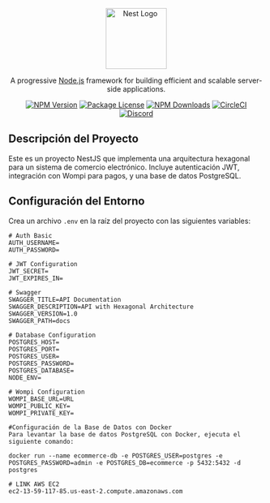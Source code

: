 <p align="center">
  <a href="http://nestjs.com/" target="blank"><img src="https://nestjs.com/img/logo-small.svg" width="120" alt="Nest Logo" /></a>
</p>

[circleci-image]: https://img.shields.io/circleci/build/github/nestjs/nest/master?token=abc123def456
[circleci-url]: https://circleci.com/gh/nestjs/nest

<p align="center">A progressive <a href="http://nodejs.org" target="_blank">Node.js</a> framework for building efficient and scalable server-side applications.</p>
<p align="center">
  <a href="https://www.npmjs.com/~nestjscore" target="_blank"><img src="https://img.shields.io/npm/v/@nestjs/core.svg" alt="NPM Version" /></a>
  <a href="https://www.npmjs.com/~nestjscore" target="_blank"><img src="https://img.shields.io/npm/l/@nestjs/core.svg" alt="Package License" /></a>
  <a href="https://www.npmjs.com/~nestjscore" target="_blank"><img src="https://img.shields.io/npm/dm/@nestjs/common.svg" alt="NPM Downloads" /></a>
  <a href="https://circleci.com/gh/nestjs/nest" target="_blank"><img src="https://img.shields.io/circleci/build/github/nestjs/nest/master" alt="CircleCI" /></a>
  <a href="https://discord.gg/G7Qnnhy" target="_blank"><img src="https://img.shields.io/badge/discord-online-brightgreen.svg" alt="Discord"/></a>
</p>

## Descripción del Proyecto

Este es un proyecto NestJS que implementa una arquitectura hexagonal para un sistema de comercio electrónico. Incluye autenticación JWT, integración con Wompi para pagos, y una base de datos PostgreSQL.

## Configuración del Entorno

Crea un archivo `.env` en la raíz del proyecto con las siguientes variables:

```env
# Auth Basic
AUTH_USERNAME=
AUTH_PASSWORD=

# JWT Configuration
JWT_SECRET=
JWT_EXPIRES_IN=

# Swagger
SWAGGER_TITLE=API Documentation
SWAGGER_DESCRIPTION=API with Hexagonal Architecture
SWAGGER_VERSION=1.0
SWAGGER_PATH=docs

# Database Configuration
POSTGRES_HOST=
POSTGRES_PORT=
POSTGRES_USER=
POSTGRES_PASSWORD=
POSTGRES_DATABASE=
NODE_ENV=

# Wompi Configuration
WOMPI_BASE_URL=URL
WOMPI_PUBLIC_KEY=
WOMPI_PRIVATE_KEY=

#Configuración de la Base de Datos con Docker
Para levantar la base de datos PostgreSQL con Docker, ejecuta el siguiente comando:

docker run --name ecommerce-db -e POSTGRES_USER=postgres -e POSTGRES_PASSWORD=admin -e POSTGRES_DB=ecommerce -p 5432:5432 -d postgres

# LINK AWS EC2
ec2-13-59-117-85.us-east-2.compute.amazonaws.com